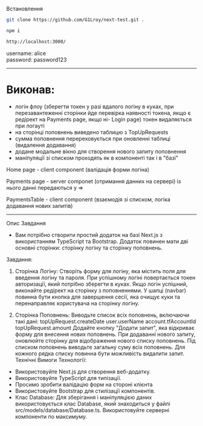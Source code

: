 
Встановлення 
```bash 
git clone https://github.com/G1Lroy/next-test.git .
```
```bash 
npm i
```
```bash 
http://localhost:3000/
```

username: alice
<br/>
password: password123

-------------------------------------------------------------------------------------------------------------------------------------------------------------------------------------

# Виконав: 
 - логін флоу (зберегти токен у разі вдалого логіну в куках, при перезавантеженні сторінки йде перевірка наявності токена, якщо є редірект на Payments page, якщо ні- Login page)
   токен видаляється при логауті
 - на сторінці поповнень виведено таблицю з TopUpRequests
 - сумма поповнення перереховується при оновленні таблиці (видалення додавання)
 - додане модальне вікно для створення нового запиту поповнення
 - маніпуляції зі списком проходять як в компоненті так і в "базі"

Home page - client component (валідація форми логіна)

Payments page - server componet (отримання данних на сервері) із нього данні передаються у =>

PaymentsTable - client component (взаємодія зі списком, логіка додавання нових запитів)

-------------------------------------------------------------------------------------------------------------------------------------------------------------------------------------

Опис Завдання
- Вам потрібно створити простий додаток на базі Next.js з використанням TypeScript та Bootstrap. Додаток повинен мати дві основні сторінки: сторінку логіну та сторінку поповнень.

Завдання:

1. Сторінка Логіну:
Створіть форму для логіну, яка містить поля для введення логіну та пароля.
При успішному логіні повертається токен авторизації, який потрібно зберегти в куках.
Якщо логін успішний, виконайте редірект на сторінку з поповненнями.
У шапці (navbar) повинна бути кнопка для завершення сесії, яка очищує куки та перенаправляє користувача на сторінку логіну.


2. Сторінка Поповнень:
Виводьте список всіх поповнень, включаючи такі дані:
topUpRequest.createDate
user.userName
account.tfAccountId
topUpRequest.amount
Додайте кнопку "Додати запит", яка відкриває форму для внесення нових поповнень.
При додаванні нового запиту, оновлюйте сторінку для відображення нового списку поповнень.
Під списком поповнень виводьте загальну суму всіх поповнень.
Для кожного рядка списку повинна бути можливість видалити запит.
Технічні Вимоги
Технології:

- Використовуйте Next.js для створення веб-додатку.
- Використовуйте TypeScript для типізації.
- Просимо зробити валідацію форм на стороні клієнта
- Використовуйте Bootstrap для стилізації компонентів.
- Клас Database: Для зберігання і маніпуляцією даних використовується клас Database, який знаходиться у файлі src/models/database/Database.ts.
Використовуйте серверні компоненти по максимуму.
